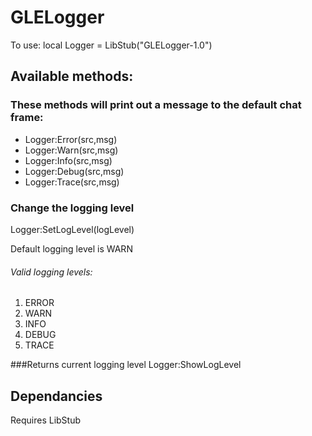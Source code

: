 # GLELogger 
To use:
   local Logger = LibStub("GLELogger-1.0")

## Available methods:
### These methods will print out a message to the default chat frame:
- Logger:Error(src,msg)
- Logger:Warn(src,msg)
- Logger:Info(src,msg)
- Logger:Debug(src,msg)
- Logger:Trace(src,msg)

### Change the logging level
Logger:SetLogLevel(logLevel)

Default logging level is WARN

###### Valid logging levels:
1. ERROR
2. WARN
3. INFO
4. DEBUG
5. TRACE

###Returns current logging level
Logger:ShowLogLevel

## Dependancies
Requires LibStub